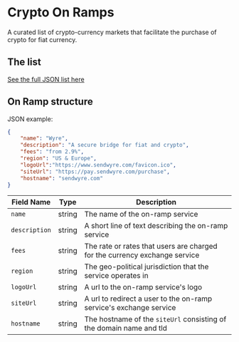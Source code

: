 # Crypto On Ramps

A curated list of crypto-currency markets that facilitate the purchase of crypto for fiat currency.

## The list

[See the full JSON list here](https://raw.githubusercontent.com/status-im/crypto-on-ramps/master/ramps.json)

## On Ramp structure

JSON example:

```json
{
    "name": "Wyre",
    "description": "A secure bridge for fiat and crypto",
    "fees": "from 2.9%",
    "region": "US & Europe",
    "logoUrl":"https://www.sendwyre.com/favicon.ico",
    "siteUrl": "https://pay.sendwyre.com/purchase",
    "hostname": "sendwyre.com"
}
```

|Field Name|Type|Description|
|---|---|---|
|`name`|string|The name of the on-ramp service|
|`description`|string|A short line of text describing the on-ramp service|
|`fees`|string|The rate or rates that users are charged for the currency exchange service|
|`region`|string|The geo-political jurisdiction that the service operates in|
|`logoUrl`|string|A url to the on-ramp service's logo|
|`siteUrl`|string|A url to redirect a user to the on-ramp service's exchange service|
|`hostname`|string|The hostname of the `siteUrl` consisting of the domain name and tld|